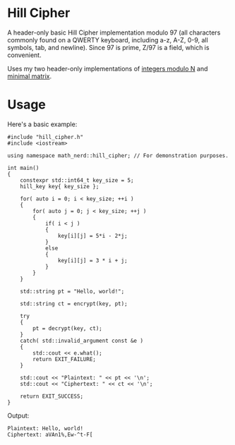 # Hill Cipher

A header-only basic Hill Cipher implementation modulo 97 (all characters commonly found on a QWERTY keyboard, including a-z, A-Z, 0-9, all symbols, tab, and newline). Since 97 is prime, Z/97 is a field, which is convenient.

Uses my two header-only implementations of [integers modulo N](https://github.com/MathNerdGamer/integers-modulo-n) and [minimal matrix](https://github.com/MathNerdGamer/minimal-matrix).

# Usage
Here's a basic example:
```
#include "hill_cipher.h"
#include <iostream>

using namespace math_nerd::hill_cipher; // For demonstration purposes.

int main()
{
    constexpr std::int64_t key_size = 5;
    hill_key key{ key_size };

    for( auto i = 0; i < key_size; ++i )
    {
        for( auto j = 0; j < key_size; ++j )
        {
            if( i < j )
            {
                key[i][j] = 5*i - 2*j;
            }
            else
            {
                key[i][j] = 3 * i + j;
            }
        }
    }

    std::string pt = "Hello, world!";

    std::string ct = encrypt(key, pt);

    try
    {
        pt = decrypt(key, ct);
    }
    catch( std::invalid_argument const &e )
    {
        std::cout << e.what();
        return EXIT_FAILURE;
    }

    std::cout << "Plaintext: " << pt << '\n';
    std::cout << "Ciphertext: " << ct << '\n';

    return EXIT_SUCCESS;
}

```

Output:
```
Plaintext: Hello, world!
Ciphertext: aVAn1%,Ew-^t-F[
```
